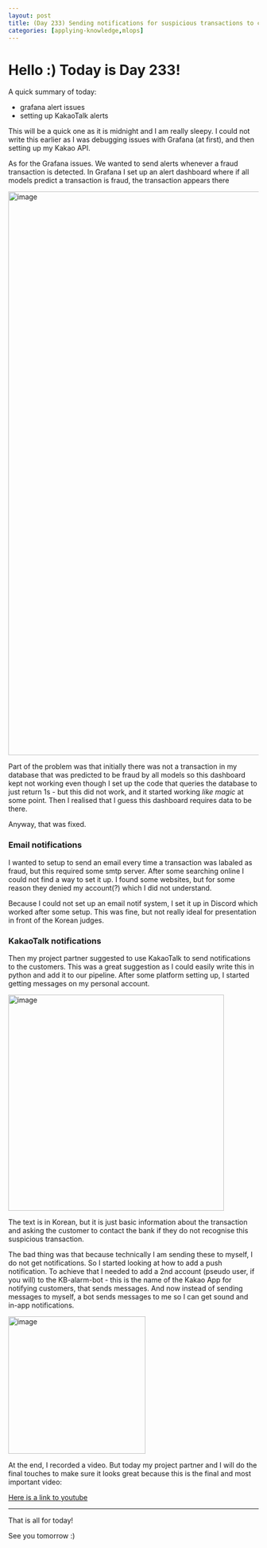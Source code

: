 ```yaml
---
layout: post
title: (Day 233) Sending notifications for suspicious transactions to customers
categories: [applying-knowledge,mlops]
---
```


# Hello :) Today is Day 233!
A quick summary of today:
* grafana alert issues
* setting up KakaoTalk alerts

This will be a quick one as it is midnight and I am really sleepy. I could not write this earlier as I was debugging issues with Grafana (at first), and then setting up my Kakao API.

As for the Grafana issues. We wanted to send alerts whenever a fraud transaction is detected. In Grafana I set up an alert dashboard where if all models predict a transaction is fraud, the transaction appears there

<img width="1132" alt="image" src="https://github.com/user-attachments/assets/cedcbd5b-41bf-49a9-b95f-31a44883a950">

Part of the problem was that initially there was not a transaction in my database that was predicted to be fraud by all models so this dashboard kept not working even though I set up the code that queries the database to just return 1s - but this did not work, and it started working *like magic* at some point. Then I realised that I guess this dashboard requires data to be there. 

Anyway, that was fixed.

### Email notifications

I wanted to setup to send an email every time a transaction was labaled as fraud, but this required some smtp server. After some searching online I could not find a way to set it up. I found some websites, but for some reason they denied my account(?) which I did not understand. 

Because I could not set up an email notif system, I set it up in Discord which worked after some setup. This was fine, but not really ideal for presentation in front of the Korean judges. 

### KakaoTalk notifications

Then my project partner suggested to use KakaoTalk to send notifications to the customers. This was a great suggestion as I could easily write this in python and add it to our pipeline. After some platform setting up, I started getting messages on my personal account. 

<img width="434" alt="image" src="https://github.com/user-attachments/assets/ec0ffbcc-66f3-4acf-a25c-cbf31746b7c8">

The text is in Korean, but it is just basic information about the transaction and asking the customer to contact the bank if they do not recognise this suspicious transaction.

The bad thing was that because technically I am sending these to myself, I do not get notifications. So I started looking at how to add a push notification. To achieve that I needed to add a 2nd account (pseudo user, if you will) to the KB-alarm-bot - this is the name of the Kakao App for notifying customers, that sends messages. And now instead of sending messages to myself, a bot sends messages to me so I can get sound and in-app notifications.

<img width="276" alt="image" src="https://github.com/user-attachments/assets/6f2edb07-c2aa-4d9b-b710-df60394c280e">

At the end, I recorded a video. But today my project partner and I will do the final touches to make sure it looks great because this is the final and most important video:

[Here is a link to youtube](https://youtu.be/FZKdIZHGGjA)

---

That is all for today!

See you tomorrow :)
